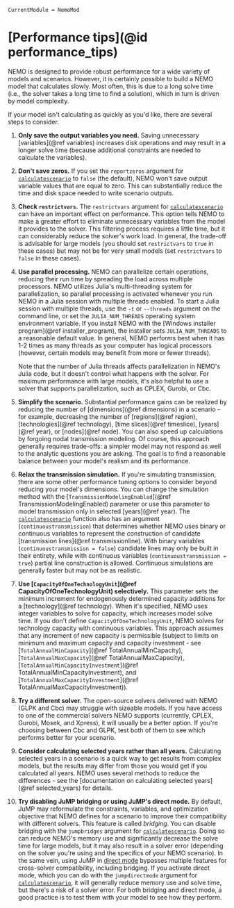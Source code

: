 ```@meta
CurrentModule = NemoMod
```
# [Performance tips](@id performance_tips)

NEMO is designed to provide robust performance for a wide variety of models and scenarios. However, it is certainly possible to build a NEMO model that calculates slowly. Most often, this is due to a long solve time (i.e., the solver takes a long time to find a solution), which in turn is driven by model complexity.

If your model isn't calculating as quickly as you'd like, there are several steps to consider.

1. **Only save the output variables you need.** Saving unnecessary [variables](@ref variables) increases disk operations and may result in a longer solve time (because additional constraints are needed to calculate the variables).

2. **Don't save zeros.** If you set the `reportzeros` argument for [`calculatescenario`](@ref) to `false` (the default), NEMO won't save output variable values that are equal to zero. This can substantially reduce the time and disk space needed to write scenario outputs.

3. **Check `restrictvars`.** The `restrictvars` argument for [`calculatescenario`](@ref) can have an important effect on performance. This option tells NEMO to make a greater effort to eliminate unnecessary variables from the model it provides to the solver. This filtering process requires a little time, but it can considerably reduce the solver's work load. In general, the trade-off is advisable for large models (you should set `restrictvars` to `true` in these cases) but may not be for very small models (set `restrictvars` to `false` in these cases).

4. **Use parallel processing.** NEMO can parallelize certain operations, reducing their run time by spreading the load across multiple processors. NEMO utilizes Julia's multi-threading system for parallelization, so parallel processing is activated whenever you run NEMO in a Julia session with multiple threads enabled. To start a Julia session with multiple threads, use the `-t` or `--threads` argument on the command line, or set the `JULIA_NUM_THREADS` operating system environment variable. If you install NEMO with the [Windows installer program](@ref installer_program), the installer sets `JULIA_NUM_THREADS` to a reasonable default value. In general, NEMO performs best when it has 1-2 times as many threads as your computer has logical processors (however, certain models may benefit from more or fewer threads).

   Note that the number of Julia threads affects parallelization in NEMO's Julia code, but it doesn't control what happens with the solver. For maximum performance with large models, it's also helpful to use a solver that supports parallelization, such as CPLEX, Gurobi, or Cbc.

5. **Simplify the scenario.** Substantial performance gains can be realized by reducing the number of [dimensions](@ref dimensions) in a scenario - for example, decreasing the number of [regions](@ref region), [technologies](@ref technology), [time slices](@ref timeslice), [years](@ref year), or [nodes](@ref node). You can also speed up calculations by forgoing nodal transmission modeling. Of course, this approach generally requires trade-offs: a simpler model may not respond as well to the analytic questions you are asking. The goal is to find a reasonable balance between your model's realism and its performance.

6. **Relax the transmission simulation.** If you're simulating transmission, there are some other performance tuning options to consider beyond reducing your model's dimensions. You can change the simulation method with the [`TransmissionModelingEnabled`](@ref TransmissionModelingEnabled) parameter or use this parameter to model transmission only in selected [years](@ref year). The [`calculatescenario`](@ref) function also has an argument (`continuoustransmission`) that determines whether NEMO uses binary or continuous variables to represent the construction of candidate [transmission lines](@ref transmissionline). With binary variables (`continuoustransmission = false`) candidate lines may only be built in their entirety, while with continuous variables (`continuoustransmission = true`) partial line construction is allowed. Continuous simulations are generally faster but may not be as realistic.

7. **Use [`CapacityOfOneTechnologyUnit`](@ref CapacityOfOneTechnologyUnit) selectively.** This parameter sets the minimum increment for endogenously determined capacity additions for a [technology](@ref technology). When it's specified, NEMO uses integer variables to solve for capacity, which increases model solve time. If you don't define `CapacityOfOneTechnologyUnit`, NEMO solves for technology capacity with continuous variables. This approach assumes that any increment of new capacity is permissible (subject to limits on minimum and maximum capacity and capacity investment - see [`TotalAnnualMinCapacity`](@ref TotalAnnualMinCapacity), [`TotalAnnualMaxCapacity`](@ref TotalAnnualMaxCapacity), [`TotalAnnualMinCapacityInvestment`](@ref TotalAnnualMinCapacityInvestment), and [`TotalAnnualMaxCapacityInvestment`](@ref TotalAnnualMaxCapacityInvestment)).

8. **Try a different solver.** The open-source solvers delivered with NEMO (GLPK and Cbc) may struggle with sizeable models. If you have access to one of the commercial solvers NEMO supports (currently, CPLEX, Gurobi, Mosek, and Xpress), it will usually be a better option. If you're choosing between Cbc and GLPK, test both of them to see which performs better for your scenario.

9. **Consider calculating selected years rather than all years.** Calculating selected years in a scenario is a quick way to get results from complex models, but the results may differ from those you would get if you calculated all years. NEMO uses several methods to reduce the differences - see the [documentation on calculating selected years](@ref selected_years) for details.

10. **Try disabling JuMP bridging or using JuMP's direct mode.** By default, JuMP may reformulate the constraints, variables, and optimization objective that NEMO defines for a scenario to improve their compatibility with different solvers. This feature is called *bridging*. You can disable bridging with the `jumpbridges` argument for [`calculatescenario`](@ref). Doing so can reduce NEMO's memory use and significantly decrease the solve time for large models, but it may also result in a solver error (depending on the solver you're using and the specifics of your NEMO scenario). In the same vein, using JuMP in [direct mode](https://jump.dev/JuMP.jl/stable/manual/models/#Direct-mode) bypasses multiple features for cross-solver compatibility, including bridging. If you activate direct mode, which you can do with the `jumpdirectmode` argument for [`calculatescenario`](@ref), it will generally reduce memory use and solve time, but there's a risk of a solver error. For both bridging and direct mode, a good practice is to test them with your model to see how they perform.
